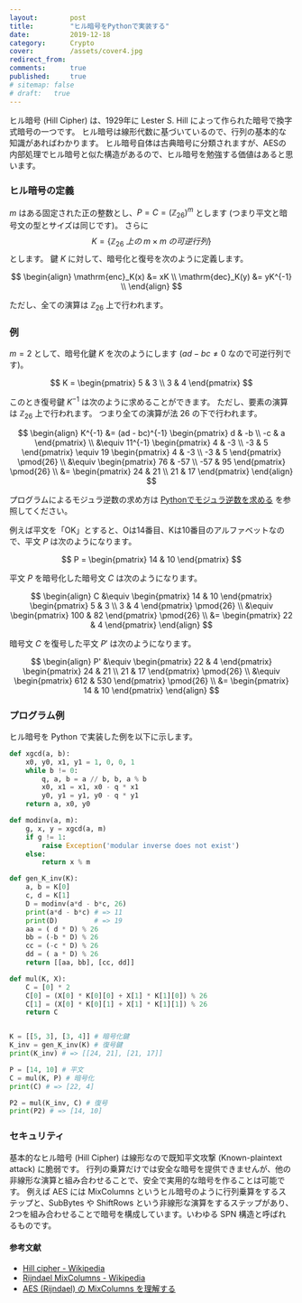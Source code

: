 ```yaml
---
layout:        post
title:         "ヒル暗号をPythonで実装する"
date:          2019-12-18
category:      Crypto
cover:         /assets/cover4.jpg
redirect_from:
comments:      true
published:     true
# sitemap: false
# draft:   true
---
```


ヒル暗号 (Hill Cipher) は、1929年に Lester S. Hill によって作られた暗号で換字式暗号の一つです。
ヒル暗号は線形代数に基づいているので、行列の基本的な知識があればわかります。
ヒル暗号自体は古典暗号に分類されますが、AESの内部処理でヒル暗号と似た構造があるので、ヒル暗号を勉強する価値はあると思います。

### ヒル暗号の定義

$m$ はある固定された正の整数とし、$P = C = (\mathbb{Z}_{26})^m$ とします (つまり平文と暗号文の型とサイズは同じです)。
さらに $$K = \{\mathbb{Z}_{26} \;上の\; m \times m \;の可逆行列 \}$$ とします。
鍵 $K$ に対して、暗号化と復号を次のように定義します。

$$
\begin{align}
\mathrm{enc}_K(x) &= xK \\
\mathrm{dec}_K(y) &= yK^{-1} \\
\end{align}
$$

ただし、全ての演算は $\mathbb{Z}_{26}$ 上で行われます。


### 例

$m = 2$ として、暗号化鍵 $K$ を次のようにします ($ad - bc \ne 0$ なので可逆行列です)。

$$
K =
\begin{pmatrix}
5 & 3 \\
3 & 4
\end{pmatrix}
$$

このとき復号鍵 $K^{-1}$ は次のように求めることができます。
ただし、要素の演算は $\mathbb{Z}_{26}$ 上で行われます。
つまり全ての演算が法 26 の下で行われます。

$$
\begin{align}
K^{-1} &=
(ad - bc)^{-1}
\begin{pmatrix}
d & -b \\
-c & a
\end{pmatrix} \\
&\equiv
11^{-1}
\begin{pmatrix}
4 & -3 \\
-3 & 5
\end{pmatrix}
\equiv
19
\begin{pmatrix}
4 & -3 \\
-3 & 5
\end{pmatrix}
\pmod{26} \\
&\equiv
\begin{pmatrix}
76 & -57 \\
-57 & 95
\end{pmatrix}
\pmod{26} \\
&=
\begin{pmatrix}
24 & 21 \\
21 & 17
\end{pmatrix}
\end{align}
$$

プログラムによるモジュラ逆数の求め方は [Pythonでモジュラ逆数を求める](https://tex2e.github.io/blog/crypto/modular-mul-inverse) を参照してください。

例えば平文を「OK」とすると、Oは14番目、Kは10番目のアルファベットなので、平文 $P$ は次のようになります。

$$
P =
\begin{pmatrix}
14 & 10
\end{pmatrix}
$$

平文 $P$ を暗号化した暗号文 $C$ は次のようになります。

$$
\begin{align}
C &\equiv
\begin{pmatrix}
14 & 10
\end{pmatrix}
\begin{pmatrix}
5 & 3 \\
3 & 4
\end{pmatrix}
\pmod{26} \\
&\equiv
\begin{pmatrix}
100 & 82
\end{pmatrix}
\pmod{26} \\
&=
\begin{pmatrix}
22 & 4
\end{pmatrix}
\end{align}
$$

暗号文 $C$ を復号した平文 $P'$ は次のようになります。

$$
\begin{align}
P' &\equiv
\begin{pmatrix}
22 & 4
\end{pmatrix}
\begin{pmatrix}
24 & 21 \\
21 & 17
\end{pmatrix}
\pmod{26} \\
&\equiv
\begin{pmatrix}
612 & 530
\end{pmatrix}
\pmod{26} \\
&=
\begin{pmatrix}
14 & 10
\end{pmatrix}
\end{align}
$$


### プログラム例

ヒル暗号を Python で実装した例を以下に示します。

```python
def xgcd(a, b):
    x0, y0, x1, y1 = 1, 0, 0, 1
    while b != 0:
        q, a, b = a // b, b, a % b
        x0, x1 = x1, x0 - q * x1
        y0, y1 = y1, y0 - q * y1
    return a, x0, y0

def modinv(a, m):
    g, x, y = xgcd(a, m)
    if g != 1:
        raise Exception('modular inverse does not exist')
    else:
        return x % m

def gen_K_inv(K):
    a, b = K[0]
    c, d = K[1]
    D = modinv(a*d - b*c, 26)
    print(a*d - b*c) # => 11
    print(D)         # => 19
    aa = ( d * D) % 26
    bb = (-b * D) % 26
    cc = (-c * D) % 26
    dd = ( a * D) % 26
    return [[aa, bb], [cc, dd]]

def mul(K, X):
    C = [0] * 2
    C[0] = (X[0] * K[0][0] + X[1] * K[1][0]) % 26
    C[1] = (X[0] * K[0][1] + X[1] * K[1][1]) % 26
    return C


K = [[5, 3], [3, 4]] # 暗号化鍵
K_inv = gen_K_inv(K) # 復号鍵
print(K_inv) # => [[24, 21], [21, 17]]

P = [14, 10] # 平文
C = mul(K, P) # 暗号化
print(C) # => [22, 4]

P2 = mul(K_inv, C) # 復号
print(P2) # => [14, 10]
```


### セキュリティ

基本的なヒル暗号 (Hill Cipher) は線形なので既知平文攻撃 (Known-plaintext attack) に脆弱です。
行列の乗算だけでは安全な暗号を提供できませんが、他の非線形な演算と組み合わせることで、安全で実用的な暗号を作ることは可能です。
例えば AES には MixColumns というヒル暗号のように行列乗算をするステップと、SubBytes や ShiftRows という非線形な演算をするステップがあり、2つを組み合わせることで暗号を構成しています。いわゆる SPN 構造と呼ばれるものです。

#### 参考文献

- [Hill cipher - Wikipedia](https://en.wikipedia.org/wiki/Hill_cipher)
- [Rijndael MixColumns - Wikipedia](https://en.wikipedia.org/wiki/Rijndael_MixColumns)
- [AES (Rijndael) の MixColumns を理解する](https://tex2e.github.io/blog/crypto/aes-mix-columns)
